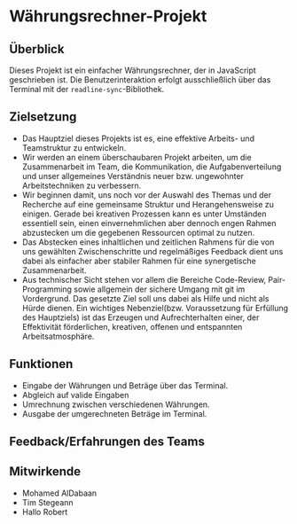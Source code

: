 # Währungsrechner-Projekt

## Überblick

Dieses Projekt ist ein einfacher Währungsrechner, der in JavaScript geschrieben ist. Die Benutzerinteraktion erfolgt ausschließlich über das Terminal mit der `readline-sync`-Bibliothek.

## Zielsetzung

- Das Hauptziel dieses Projekts ist es, eine effektive Arbeits- und Teamstruktur zu entwickeln.
- Wir werden an einem überschaubaren Projekt arbeiten, um die Zusammenarbeit im Team, die Kommunikation, die Aufgabenverteilung und unser allgemeines Verständnis neuer bzw. ungewohnter Arbeitstechniken zu verbessern. 
- Wir beginnen damit, uns noch vor der Auswahl des Themas und der Recherche auf eine gemeinsame Struktur und Herangehensweise zu einigen. Gerade bei kreativen Prozessen kann es unter Umständen
  essentiell sein, einen einvernehmlichen aber dennoch engen Rahmen abzustecken um die gegebenen Ressourcen optimal zu nutzen. 
- Das Abstecken eines inhaltlichen und zeitlichen Rahmens für die von uns gewählten Zwischenschritte und regelmäßiges Feedback dient uns dabei als einfacher aber stabiler Rahmen für eine synergetische Zusammenarbeit.
- Aus technischer Sicht stehen vor allem die Bereiche Code-Review, Pair-Programming sowie allgemein der sichere Umgang mit git im Vordergrund. Das gesetzte Ziel soll uns dabei als Hilfe und nicht als Hürde dienen.
  Ein wichtiges Nebenziel(bzw. Voraussetzung für Erfüllung des Hauptziels) ist das Erzeugen und Aufrechterhalten einer, der Effektivität förderlichen, kreativen, offenen und entspannten Arbeitsatmosphäre.


## Funktionen

- Eingabe der Währungen und Beträge über das Terminal.
- Abgleich auf valide Eingaben
- Umrechnung zwischen verschiedenen Währungen.
- Ausgabe der umgerechneten Beträge im Terminal.

## Feedback/Erfahrungen des Teams





## Mitwirkende

- Mohamed AlDabaan
- Tim Stegeann
- Hallo Robert
